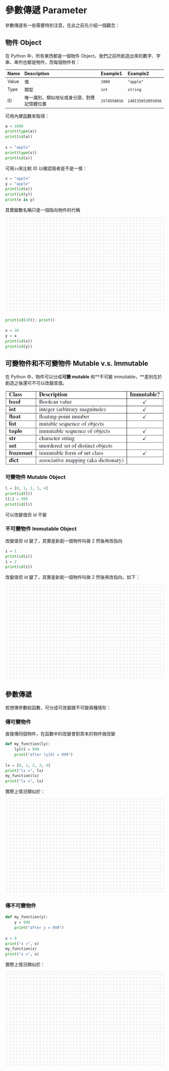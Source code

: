 # 參數傳遞 Parameter

參數傳遞有一些需要特別注意，在此之前先介紹一個觀念：

## 物件 Object

在 Python 中，所有東西都是一個物件 Object，我們之前所創造出來的數字、字串、串列也都是物件，而每個物件有：

| Name | Description | Example1 | Example2 |
| :--- | :--- | :--- | :--- |
| Value | 值 | `1000` | `"apple"` |
| Type | 類型 | `int` | `string` |
| ID | 唯一識別，類似地址或身分證，對應記憶體位置 | `1574558016` | `140135852055856` |

可用內建函數來取得：

```python
a = 1000
print(type(a))
print(id(a))

s = "apple"
print(type(s))
print(id(s))
```

可用`is`來比較 ID 以確認兩者是不是一樣：

```python
x = "apple"
y = "apple"
print(id(x))
print(id(y))
print(x is y)
```

其實變數名稱只是一個指向物件的代稱

![](../../.gitbook/assets/23.gif)

```python
print(id(10)); print()

x = 10
y = x
print(id(x))
print(id(y))
```

## 可變物件和不可變物件 Mutable v.s. Immutable

在 Python 中，物件可以分成**可變 mutable** 和**不可變 immutable，**差別在於創造之後還可不可以改變其值。

![](../../.gitbook/assets/image%20%2819%29.png)



### 可變物件 M**utable Object**

```python
l = [0, 1, 2, 3, 4]
print(id(l))
l[1] = 999
print(id(l))
```

可以改變值但 id 不變

### 不可變物件 Imm**utable Object**

改變值但 id 變了，其實是新創一個物件叫做 2 然後再改指向

```python
i = 1
print(id(i))
i = 2
print(id(i))
```

改變值但 id 變了，其實是新創一個物件叫做 2 然後再改指向，如下：

![](../../.gitbook/assets/2.gif)

## 參數傳遞

若想傳參數給函數，可分成可改變跟不可變兩種情形：

### 傳可變物件

直接傳同個物件，在函數中的改變會對原本的物件做改變

```python
def my_function(ly):
    ly[0] = 999
    print("after ly[0] = 999")
    
lx = [0, 1, 2, 3, 4]
print("lx =", lx)
my_function(lx)
print("lx =", lx)
```

實際上情況類似於：

![](../../.gitbook/assets/m.gif)

### 傳不可變物件

```python
def my_function(y):
    y = 999
    print("after y = 999")
    
x = 0
print("x =", x)
my_function(x)
print("x =", x)
```

實際上情況類似於：

![](../../.gitbook/assets/im.gif)

